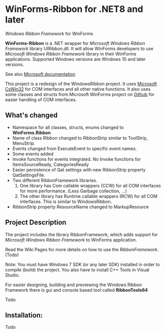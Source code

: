 # WinForms-Ribbon for .NET8 and later

*Windows Ribbon Framework* for WinForms

**WinForms-Ribbon** is a .NET wrapper for *Microsoft Windows Ribbon Framework* library UIRibbon.dll. It will allow WinForms developers to use *Microsoft Windows Ribbon Framework* library in their WinForms applications.
Supported Windows versions are Windows 10 and later versions.

See also [Microsoft documentation](https://learn.microsoft.com/en-us/windows/win32/windowsribbon/-uiplat-windowsribbon-entry)

This project is a redesign of the WindowsRibbon project. It uses [Microsoft CsWin32](https://github.com/microsoft/CsWin32) for COM interfaces and all other native functions.
It also uses some classes and structs from Microsoft WinForms project on [Github](https://github.com/dotnet/winforms) for easier handling of COM interfaces.

## What's changed

- Namespace for all classes, structs, enums changed to **WinForms.Ribbon**
- Name of class Ribbon changed to RibbonStrip similar to ToolStrip, MenuStrip.
- Events changed from ExecuteEvent to specific event names.
- Some events added
- Invoke functions for events integrated. No Invoke functions for ItemsSourceReady, CategoriesReady 
- Easier persistence of Qat settings with new RibbonStrip property QatSettingsFile.
- Two different RibbonFramework libraries.
  1. One library has Com callable wrappers (CCW) for all COM interfaces for more performance. (Less Garbage collection, ...) 
  2. The other library has Runtime callable wrappers (RCW) for all COM interfaces. This is similar to WindowsRibbon.
- RibbonStrip property ResourceName changed to MarkupResource

## **Project Description**

The project includes the library RibbonFramework, which adds support for *Microsoft Windows Ribbon Framework* to WinForms application.

Read the Wiki Pages for more details on how to use the *RibbonFramework*. (Todo)

Note: You must have Windows 7 SDK (or any later SDK) installed in order to compile (build) the project.
You also have to install C++ Tools in Visual Studio.

For easier designing, building and previewing the Windows Ribbon Framework there is gui and console based tool called **RibbonTools64**

Todo

## Installation:

Todo
